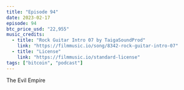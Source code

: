 ```yaml
---
title: "Episode 94"
date: 2023-02-17
episode: 94
btc_price_usd: "22,955"
music_credits:
  - title: "Rock Guitar Intro 07 by TaigaSoundProd"
    link: "https://filmmusic.io/song/8342-rock-guitar-intro-07"
  - title: "License"
    link: "https://filmmusic.io/standard-license"
tags: ["bitcoin", "podcast"]
---
```


The Evil Empire